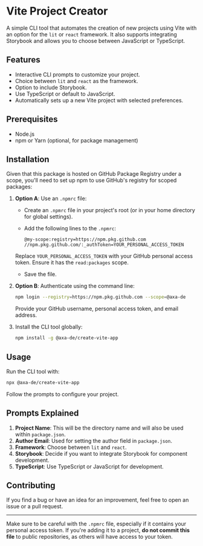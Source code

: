 
# Vite Project Creator

A simple CLI tool that automates the creation of new projects using Vite with an option for the `lit` or `react` framework. It also supports integrating Storybook and allows you to choose between JavaScript or TypeScript.

## Features

- Interactive CLI prompts to customize your project.
- Choice between `lit` and `react` as the framework.
- Option to include Storybook.
- Use TypeScript or default to JavaScript.
- Automatically sets up a new Vite project with selected preferences.

## Prerequisites

- Node.js
- npm or Yarn (optional, for package management)

## Installation

Given that this package is hosted on GitHub Package Registry under a scope, you'll need to set up npm to use GitHub's registry for scoped packages:

1. **Option A**: Use an `.npmrc` file:

    - Create an `.npmrc` file in your project's root (or in your home directory for global settings).
    - Add the following lines to the `.npmrc`:

      ```
      @my-scope:registry=https://npm.pkg.github.com
      //npm.pkg.github.com/:_authToken=YOUR_PERSONAL_ACCESS_TOKEN
      ```

   Replace `YOUR_PERSONAL_ACCESS_TOKEN` with your GitHub personal access token. Ensure it has the `read:packages` scope.

    - Save the file.

2. **Option B**: Authenticate using the command line:

   ```bash
   npm login --registry=https://npm.pkg.github.com --scope=@axa-de
   ```

   Provide your GitHub username, personal access token, and email address.

3. Install the CLI tool globally:

   ```bash
   npm install -g @axa-de/create-vite-app
   ```

## Usage

Run the CLI tool with:

```bash
npx @axa-de/create-vite-app
```

Follow the prompts to configure your project.

## Prompts Explained

1. **Project Name**: This will be the directory name and will also be used within `package.json`.
2. **Author Email**: Used for setting the author field in `package.json`.
3. **Framework**: Choose between `lit` and `react`.
4. **Storybook**: Decide if you want to integrate Storybook for component development.
5. **TypeScript**: Use TypeScript or JavaScript for development.

## Contributing

If you find a bug or have an idea for an improvement, feel free to open an issue or a pull request.

---

Make sure to be careful with the `.npmrc` file, especially if it contains your personal access token. If you're adding it to a project, **do not commit this file** to public repositories, as others will have access to your token.
